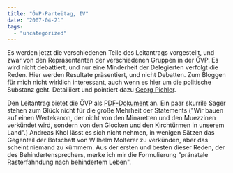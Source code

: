 ```yaml
---
title: "ÖVP-Parteitag, IV"
date: "2007-04-21"
tags: 
  - "uncategorized"
---
```


Es werden jetzt die verschiedenen Teile des Leitantrags vorgestellt, und zwar von den Repräsentanten der verschiedenen Gruppen in der ÖVP. Es wird nicht debattiert, und nur eine Minderheit der Delegierten verfolgt die Reden. Hier werden Resultate präsentiert, und nicht Debatten. Zum Bloggen für mich nicht wirklich interessant, auch wenn es hier um die politische Substanz geht. Detailiiert und pointiert dazu [Georg Pichler](http://dibo.awardspace.com/mygfx.at/index.php?id=117).

Den Leitantrag bietet die ÖVP als [PDF-Dokument](http://doku.oevp.at/loadcontrol.aspx?type=download&fstep=2&f=1232&bi=19) an. Ein paar skurrile Sager stehen zum Glück nicht für die große Mehrheit der Statements ("Wir bauen auf einen Wertekanon, der nicht von den Minaretten und den Muezzinen verkündet wird, sondern von den Glocken und den Kirchtürmen in unserem Land".) Andreas Khol lässt es sich nicht nehmen, in wenigen Sätzen das Gegenteil der Botschaft von Wilhelm Molterer zu verkünden, aber das scheint niemand zu kümmern. Aus der ersten und besten dieser Reden, der des Behindertensprechers, merke ich mir die Formulierung "pränatale Rasterfahndung nach behindertem Leben".
